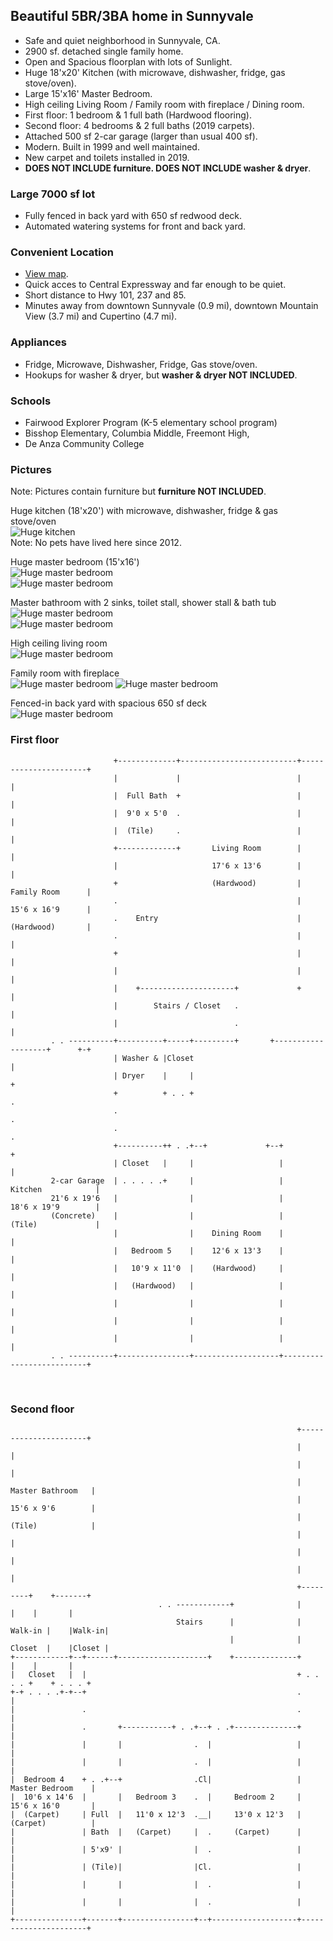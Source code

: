 ## Beautiful 5BR/3BA home in Sunnyvale
* Safe and quiet neighborhood in Sunnyvale, CA.
* 2900 sf. detached single family home.
* Open and Spacious floorplan with lots of Sunlight.
* Huge 18'x20' Kitchen (with microwave, dishwasher, fridge, gas stove/oven).
* Large 15'x16' Master Bedroom.
* High ceiling Living Room / Family room with fireplace / Dining room.
* First floor: 1 bedroom & 1 full bath (Hardwood flooring).
* Second floor: 4 bedrooms & 2 full baths (2019 carpets).
* Attached 500 sf 2-car garage (larger than usual 400 sf).
* Modern. Built in 1999 and well maintained.
* New carpet and toilets installed in 2019.
* **DOES NOT INCLUDE furniture. DOES NOT INCLUDE washer & dryer**.

### Large 7000 sf lot
* Fully fenced in back yard with 650 sf redwood deck.
* Automated watering systems for front and back yard.

### Convenient Location
* [View map](https://www.google.com/maps/place/Lastreto+Ave+%26+E+Taylor+Ave,+Sunnyvale,+CA+94085).
* Quick acces to Central Expressway and far enough to be quiet.
* Short distance to Hwy 101, 237 and 85.
* Minutes away from downtown Sunnyvale (0.9 mi), downtown Mountain View (3.7 mi) and Cupertino (4.7 mi).

### Appliances
* Fridge, Microwave, Dishwasher, Fridge, Gas stove/oven.
* Hookups for washer & dryer, but **washer & dryer NOT INCLUDED**.

### Schools
* Fairwood Explorer Program (K-5 elementary school program)
* Bisshop Elementary, Columbia Middle, Freemont High,
* De Anza Community College

### Pictures
Note: Pictures contain furniture but **furniture NOT INCLUDED**.

Huge kitchen (18'x20') with microwave, dishwasher, fridge & gas stove/oven  
![Huge kitchen](assets/img/lastreto-kitchen-b-600.jpg)  
Note: No pets have lived here since 2012.

Huge master bedroom (15'x16')  
![Huge master bedroom](assets/img/lastreto-bedroom-1a-600.jpg)  
![Huge master bedroom](assets/img/lastreto-bedroom-1b-600.jpg)

Master bathroom with 2 sinks, toilet stall, shower stall & bath tub  
![Huge master bedroom](assets/img/lastreto-bath-sink-600.jpg)  
![Huge master bedroom](assets/img/lastreto-bath-tub-600.jpg)

High ceiling living room  
![Huge master bedroom](assets/img/lastreto-livingroom-600.jpg)

Family room with fireplace  
![Huge master bedroom](assets/img/lastreto-familyroom1-600.jpg)
![Huge master bedroom](assets/img/lastreto-familyroom2-600.jpg)

Fenced-in back yard with spacious 650 sf deck  
![Huge master bedroom](assets/img/lastreto-backyard1-600.jpg)

### First floor
```
                       +-------------+--------------------------+----------------------+
                       |             |                          |                      |
                       |  Full Bath  +                          |                      |
                       |  9'0 x 5'0  .                          |                      |
                       |  (Tile)     .                          |                      |
                       +-------------+       Living Room        |                      |
                       |                     17'6 x 13'6        |                      |
                       +                     (Hardwood)         |     Family Room      |
                       .                                        |     15'6 x 16'9      |
                       .    Entry                               |     (Hardwood)       |
                       .                                        |                      |
                       +                                        |                      |
                       |                                        |                      |
                       |    +---------------------+             +                      |
                       |        Stairs / Closet   .                                    |
                       |                          .                                    |
         . . ----------+----------+-----+---------+       +-------------------+      +-+
                       | Washer & |Closet                                              |
                       | Dryer    |     |                                              +
                       +          + . . +                                              .
                       .                                                               .
                       .                                                               .
                       +----------++ . .+--+             +--+                          +
                       | Closet   |     |                   |                          |
         2-car Garage  | . . . . .+     |                   |       Kitchen            |
         21'6 x 19'6   |                |                   |       18'6 x 19'9        |
         (Concrete)    |                |                   |       (Tile)             |
                       |                |    Dining Room    |                          |
                       |   Bedroom 5    |    12'6 x 13'3    |                          |
                       |   10'9 x 11'0  |    (Hardwood)     |                          |
                       |   (Hardwood)   |                   |                          |
                       |                |                   |                          |
                       |                |                   |                          |
                       |                |                   |                          |
         . . ----------+----------------+-------------------+--------------------------+
```
&nbsp;

### Second floor
```
                                                                +----------------------+
                                                                |                      |
                                                                |                      |
                                                                |    Master Bathroom   |
                                                                |    15'6 x 9'6        |
                                                                |    (Tile)            |
                                                                |                      |
                                                                |                      |
                                                                |                      |
                                                                +---------+    +-------+
                                 . . ------------+              |         |    |       |
                                     Stairs      |              | Walk-in |    |Walk-in|
                                                 |              | Closet  |    |Closet |
+------------+--+------+--------------------+    +--------------+         |    |       |
|   Closet   |  |                                               + . . . . +    + . . . +
+-+ . . . .+-+--+                                               .                      |
|               .                                               .                      |
|               .       +-----------+ . .+--+ . .+--------------+                      |
|               |       |                .  |                   |                      |
|               |       |                .  |                   |                      |
|  Bedroom 4    + . .+--+                .Cl|                   |    Master Bedroom    |
|  10'6 x 14'6  |       |   Bedroom 3    .  |     Bedroom 2     |    15'6 x 16'0       |
|  (Carpet)     | Full  |   11'0 x 12'3  .__|     13'0 x 12'3   |    (Carpet)          |
|               | Bath  |   (Carpet)     |  .     (Carpet)      |                      |
|               | 5'x9' |                |  .                   |                      |
|               | (Tile)|                |Cl.                   |                      |
|               |       |                |  .                   |                      |
|               |       |                |  .                   |                      |
+---------------+-------+----------------+--+-------------------+----------------------+
```
&nbsp;
